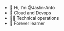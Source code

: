 - 👋 Hi, I’m @Jaslin-Anto
- 👀 Cloud and Devops
- 🧑‍💻 Technical operations 
- 🌱 Forever learner

<!---
Jaslin-Anto/Jaslin-Anto is a ✨ special ✨ repository because its `README.md` (this file) appears on your GitHub profile.
You can click the Preview link to take a look at your changes.
--->
